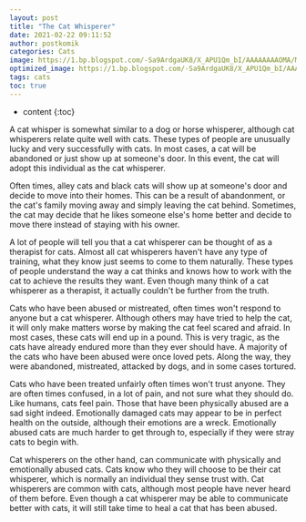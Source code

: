 ```yaml
---
layout: post
title: "The Cat Whisperer"
date: 2021-02-22 09:11:52
author: postkomik
categories: Cats 
image: https://1.bp.blogspot.com/-Sa9ArdgaUK8/X_APU1Qm_bI/AAAAAAAAOMA/MLROrBEk7vsxlFrLfgL97ryVs-A9LKcFQCLcBGAsYHQ/w320-h195/kucing.jpg
optimized_image: https://1.bp.blogspot.com/-Sa9ArdgaUK8/X_APU1Qm_bI/AAAAAAAAOMA/MLROrBEk7vsxlFrLfgL97ryVs-A9LKcFQCLcBGAsYHQ/w320-h195/kucing.jpg
tags: cats
toc: true
---
```

* content
{:toc}

A cat whisper is somewhat similar to a dog or horse whisperer, although cat whisperers relate quite well with cats.  These types of people are unusually lucky and very successfully with cats.  In most cases, a cat will be abandoned or just show up at someone's door.  In this event, the cat will adopt this individual as the cat whisperer.

Often times, alley cats and black cats will show up at someone's door and decide to move into their homes.  This can be a result of abandonment, or the cat's family moving away and simply leaving the cat behind.  Sometimes, the cat may decide that he likes someone else's home better and decide to move there instead of staying with his owner.

A lot of people will tell you that a cat whisperer can be thought of as a therapist for cats.  Almost all cat whisperers haven't have any type of training, what they know just seems to come to them naturally.  These types of people understand the way a cat thinks and knows how to work with the cat to achieve the results they want.  Even though many think of a cat whisperer as a therapist, it actually couldn't be further from the truth.

Cats who have been abused or mistreated, often times won't respond to anyone but a cat whisperer.  Although others may have tried to help the cat, it will only make matters worse by making the cat feel scared and afraid.  In most cases, these cats will end up in a pound.  This is very tragic, as the cats have already endured more than they ever should have.  A majority of the cats who have been abused were once loved pets.  Along the way, they were abandoned, mistreated, attacked by dogs, and in some cases tortured.

Cats who have been treated unfairly often times won't trust anyone. They are often times confused, in a lot of pain, and not sure what they should do.  Like humans, cats feel pain.  Those that have been physically abused are a sad sight indeed.  Emotionally damaged cats may appear to be in perfect health on the outside, although their emotions are a wreck.  Emotionally abused cats are much harder to get through to, especially if they were stray cats to begin with.

Cat whisperers on the other hand, can communicate with physically and emotionally abused cats.  Cats know who they will choose to be their cat whisperer, which is normally an individual they sense trust with.  Cat whisperers are common with cats, although most people have never heard of them before.  Even though a cat whisperer may be able to communicate better with cats, it will still take time to heal a cat that has been abused.
